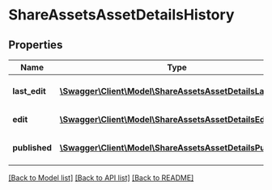 # ShareAssetsAssetDetailsHistory

## Properties
Name | Type | Description | Notes
------------ | ------------- | ------------- | -------------
**last_edit** | [**\Swagger\Client\Model\ShareAssetsAssetDetailsLastEdit**](ShareAssetsAssetDetailsLastEdit.md) | Last edit history of asset | 
**edit** | [**\Swagger\Client\Model\ShareAssetsAssetDetailsEdit**](ShareAssetsAssetDetailsEdit.md) | Edit history of asset | 
**published** | [**\Swagger\Client\Model\ShareAssetsAssetDetailsPublished**](ShareAssetsAssetDetailsPublished.md) | Published history of asset | 

[[Back to Model list]](../README.md#documentation-for-models) [[Back to API list]](../README.md#documentation-for-api-endpoints) [[Back to README]](../README.md)


